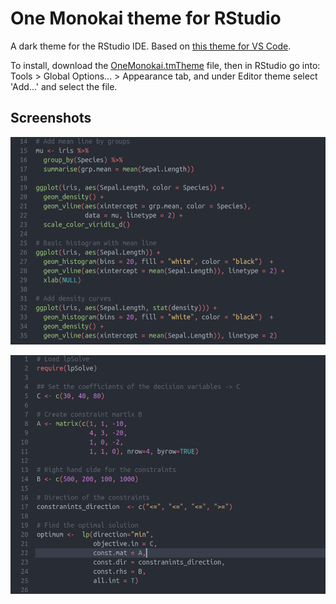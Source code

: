 # One Monokai theme for RStudio
A dark theme for the RStudio IDE. Based on [this theme for VS Code](https://github.com/anthonynorth/rscodeio).

To install, download the [OneMonokai.tmTheme](https://github.com/jcasasn/rstudio-theme-one-monokai/blob/main/One%20Monokai.tmTheme) file, then in RStudio go into:      
Tools > Global Options... > Appearance tab, and under Editor theme select 'Add...' and select the file.

## Screenshots

![](screenshots/img1.png)

![](screenshots/img2.png)
